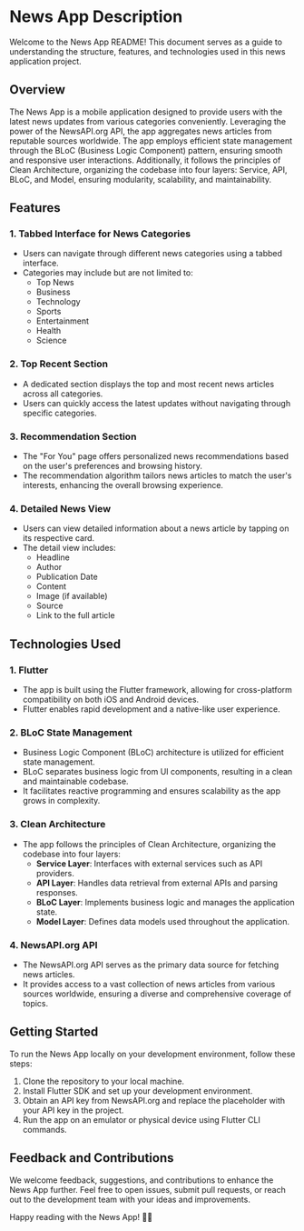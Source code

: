 # News App Description

Welcome to the News App README! This document serves as a guide to understanding the structure, features, and technologies used in this news application project.

## Overview

The News App is a mobile application designed to provide users with the latest news updates from various categories conveniently. Leveraging the power of the NewsAPI.org API, the app aggregates news articles from reputable sources worldwide. The app employs efficient state management through the BLoC (Business Logic Component) pattern, ensuring smooth and responsive user interactions. Additionally, it follows the principles of Clean Architecture, organizing the codebase into four layers: Service, API, BLoC, and Model, ensuring modularity, scalability, and maintainability.

## Features

### 1. Tabbed Interface for News Categories
- Users can navigate through different news categories using a tabbed interface.
- Categories may include but are not limited to:
  - Top News
  - Business
  - Technology
  - Sports
  - Entertainment
  - Health
  - Science

### 2. Top Recent Section
- A dedicated section displays the top and most recent news articles across all categories.
- Users can quickly access the latest updates without navigating through specific categories.

### 3. Recommendation Section
- The "For You" page offers personalized news recommendations based on the user's preferences and browsing history.
- The recommendation algorithm tailors news articles to match the user's interests, enhancing the overall browsing experience.

### 4. Detailed News View
- Users can view detailed information about a news article by tapping on its respective card.
- The detail view includes:
  - Headline
  - Author
  - Publication Date
  - Content
  - Image (if available)
  - Source
  - Link to the full article

## Technologies Used

### 1. Flutter
- The app is built using the Flutter framework, allowing for cross-platform compatibility on both iOS and Android devices.
- Flutter enables rapid development and a native-like user experience.

### 2. BLoC State Management
- Business Logic Component (BLoC) architecture is utilized for efficient state management.
- BLoC separates business logic from UI components, resulting in a clean and maintainable codebase.
- It facilitates reactive programming and ensures scalability as the app grows in complexity.

### 3. Clean Architecture
- The app follows the principles of Clean Architecture, organizing the codebase into four layers:
  - **Service Layer**: Interfaces with external services such as API providers.
  - **API Layer**: Handles data retrieval from external APIs and parsing responses.
  - **BLoC Layer**: Implements business logic and manages the application state.
  - **Model Layer**: Defines data models used throughout the application.

### 4. NewsAPI.org API
- The NewsAPI.org API serves as the primary data source for fetching news articles.
- It provides access to a vast collection of news articles from various sources worldwide, ensuring a diverse and comprehensive coverage of topics.

## Getting Started

To run the News App locally on your development environment, follow these steps:

1. Clone the repository to your local machine.
2. Install Flutter SDK and set up your development environment.
3. Obtain an API key from NewsAPI.org and replace the placeholder with your API key in the project.
4. Run the app on an emulator or physical device using Flutter CLI commands.

## Feedback and Contributions

We welcome feedback, suggestions, and contributions to enhance the News App further. Feel free to open issues, submit pull requests, or reach out to the development team with your ideas and improvements.

Happy reading with the News App! 📰📱

